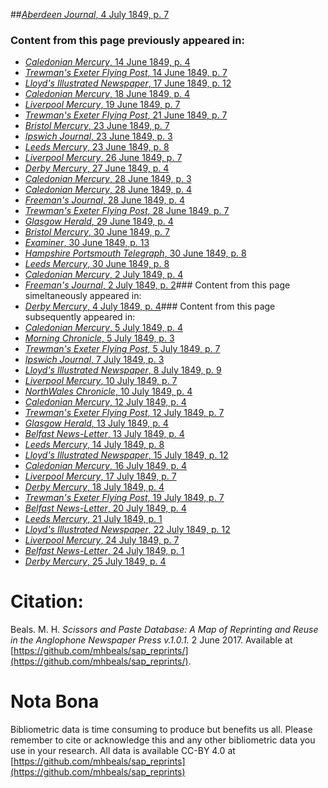 ##[*Aberdeen Journal*, 4 July 1849, p. 7](https://mhbeals.github.io/sap_html/Aberdeen-Journal/Aberdeen-Journal-4-July-1849-p-7)

### Content from this page previously appeared in:
+ [*Caledonian Mercury*, 14 June 1849, p. 4](https://mhbeals.github.io/sap_html/Caledonian-Mercury/Caledonian-Mercury-14-June-1849-p-4)
+ [*Trewman's Exeter Flying Post*, 14 June 1849, p. 7](https://mhbeals.github.io/sap_html/Trewman's-Exeter-Flying-Post/Trewman's-Exeter-Flying-Post-14-June-1849-p-7)
+ [*Lloyd's Illustrated Newspaper*, 17 June 1849, p. 12](https://mhbeals.github.io/sap_html/Lloyd's-Illustrated-Newspaper/Lloyd's-Illustrated-Newspaper-17-June-1849-p-12)
+ [*Caledonian Mercury*, 18 June 1849, p. 4](https://mhbeals.github.io/sap_html/Caledonian-Mercury/Caledonian-Mercury-18-June-1849-p-4)
+ [*Liverpool Mercury*, 19 June 1849, p. 7](https://mhbeals.github.io/sap_html/Liverpool-Mercury/Liverpool-Mercury-19-June-1849-p-7)
+ [*Trewman's Exeter Flying Post*, 21 June 1849, p. 7](https://mhbeals.github.io/sap_html/Trewman's-Exeter-Flying-Post/Trewman's-Exeter-Flying-Post-21-June-1849-p-7)
+ [*Bristol Mercury*, 23 June 1849, p. 7](https://mhbeals.github.io/sap_html/Bristol-Mercury/Bristol-Mercury-23-June-1849-p-7)
+ [*Ipswich Journal*, 23 June 1849, p. 3](https://mhbeals.github.io/sap_html/Ipswich-Journal/Ipswich-Journal-23-June-1849-p-3)
+ [*Leeds Mercury*, 23 June 1849, p. 8](https://mhbeals.github.io/sap_html/Leeds-Mercury/Leeds-Mercury-23-June-1849-p-8)
+ [*Liverpool Mercury*, 26 June 1849, p. 7](https://mhbeals.github.io/sap_html/Liverpool-Mercury/Liverpool-Mercury-26-June-1849-p-7)
+ [*Derby Mercury*, 27 June 1849, p. 4](https://mhbeals.github.io/sap_html/Derby-Mercury/Derby-Mercury-27-June-1849-p-4)
+ [*Caledonian Mercury*, 28 June 1849, p. 3](https://mhbeals.github.io/sap_html/Caledonian-Mercury/Caledonian-Mercury-28-June-1849-p-3)
+ [*Caledonian Mercury*, 28 June 1849, p. 4](https://mhbeals.github.io/sap_html/Caledonian-Mercury/Caledonian-Mercury-28-June-1849-p-4)
+ [*Freeman's Journal*, 28 June 1849, p. 4](https://mhbeals.github.io/sap_html/Freeman's-Journal/Freeman's-Journal-28-June-1849-p-4)
+ [*Trewman's Exeter Flying Post*, 28 June 1849, p. 7](https://mhbeals.github.io/sap_html/Trewman's-Exeter-Flying-Post/Trewman's-Exeter-Flying-Post-28-June-1849-p-7)
+ [*Glasgow Herald*, 29 June 1849, p. 4](https://mhbeals.github.io/sap_html/Glasgow-Herald/Glasgow-Herald-29-June-1849-p-4)
+ [*Bristol Mercury*, 30 June 1849, p. 7](https://mhbeals.github.io/sap_html/Bristol-Mercury/Bristol-Mercury-30-June-1849-p-7)
+ [*Examiner*, 30 June 1849, p. 13](https://mhbeals.github.io/sap_html/Examiner/Examiner-30-June-1849-p-13)
+ [*Hampshire Portsmouth Telegraph*, 30 June 1849, p. 8](https://mhbeals.github.io/sap_html/Hampshire-Portsmouth-Telegraph/Hampshire-Portsmouth-Telegraph-30-June-1849-p-8)
+ [*Leeds Mercury*, 30 June 1849, p. 8](https://mhbeals.github.io/sap_html/Leeds-Mercury/Leeds-Mercury-30-June-1849-p-8)
+ [*Caledonian Mercury*, 2 July 1849, p. 4](https://mhbeals.github.io/sap_html/Caledonian-Mercury/Caledonian-Mercury-2-July-1849-p-4)
+ [*Freeman's Journal*, 2 July 1849, p. 2](https://mhbeals.github.io/sap_html/Freeman's-Journal/Freeman's-Journal-2-July-1849-p-2)### Content from this page simeltaneously appeared in:
+ [*Derby Mercury*, 4 July 1849, p. 4](https://mhbeals.github.io/sap_html/Derby-Mercury/Derby-Mercury-4-July-1849-p-4)### Content from this page subsequently appeared in:
+ [*Caledonian Mercury*, 5 July 1849, p. 4](https://mhbeals.github.io/sap_html/Caledonian-Mercury/Caledonian-Mercury-5-July-1849-p-4)
+ [*Morning Chronicle*, 5 July 1849, p. 3](https://mhbeals.github.io/sap_html/Morning-Chronicle/Morning-Chronicle-5-July-1849-p-3)
+ [*Trewman's Exeter Flying Post*, 5 July 1849, p. 7](https://mhbeals.github.io/sap_html/Trewman's-Exeter-Flying-Post/Trewman's-Exeter-Flying-Post-5-July-1849-p-7)
+ [*Ipswich Journal*, 7 July 1849, p. 3](https://mhbeals.github.io/sap_html/Ipswich-Journal/Ipswich-Journal-7-July-1849-p-3)
+ [*Lloyd's Illustrated Newspaper*, 8 July 1849, p. 9](https://mhbeals.github.io/sap_html/Lloyd's-Illustrated-Newspaper/Lloyd's-Illustrated-Newspaper-8-July-1849-p-9)
+ [*Liverpool Mercury*, 10 July 1849, p. 7](https://mhbeals.github.io/sap_html/Liverpool-Mercury/Liverpool-Mercury-10-July-1849-p-7)
+ [*NorthWales Chronicle*, 10 July 1849, p. 4](https://mhbeals.github.io/sap_html/NorthWales-Chronicle/NorthWales-Chronicle-10-July-1849-p-4)
+ [*Caledonian Mercury*, 12 July 1849, p. 4](https://mhbeals.github.io/sap_html/Caledonian-Mercury/Caledonian-Mercury-12-July-1849-p-4)
+ [*Trewman's Exeter Flying Post*, 12 July 1849, p. 7](https://mhbeals.github.io/sap_html/Trewman's-Exeter-Flying-Post/Trewman's-Exeter-Flying-Post-12-July-1849-p-7)
+ [*Glasgow Herald*, 13 July 1849, p. 4](https://mhbeals.github.io/sap_html/Glasgow-Herald/Glasgow-Herald-13-July-1849-p-4)
+ [*Belfast News-Letter*, 13 July 1849, p. 4](https://mhbeals.github.io/sap_html/Belfast-News-Letter/Belfast-News-Letter-13-July-1849-p-4)
+ [*Leeds Mercury*, 14 July 1849, p. 8](https://mhbeals.github.io/sap_html/Leeds-Mercury/Leeds-Mercury-14-July-1849-p-8)
+ [*Lloyd's Illustrated Newspaper*, 15 July 1849, p. 12](https://mhbeals.github.io/sap_html/Lloyd's-Illustrated-Newspaper/Lloyd's-Illustrated-Newspaper-15-July-1849-p-12)
+ [*Caledonian Mercury*, 16 July 1849, p. 4](https://mhbeals.github.io/sap_html/Caledonian-Mercury/Caledonian-Mercury-16-July-1849-p-4)
+ [*Liverpool Mercury*, 17 July 1849, p. 7](https://mhbeals.github.io/sap_html/Liverpool-Mercury/Liverpool-Mercury-17-July-1849-p-7)
+ [*Derby Mercury*, 18 July 1849, p. 4](https://mhbeals.github.io/sap_html/Derby-Mercury/Derby-Mercury-18-July-1849-p-4)
+ [*Trewman's Exeter Flying Post*, 19 July 1849, p. 7](https://mhbeals.github.io/sap_html/Trewman's-Exeter-Flying-Post/Trewman's-Exeter-Flying-Post-19-July-1849-p-7)
+ [*Belfast News-Letter*, 20 July 1849, p. 4](https://mhbeals.github.io/sap_html/Belfast-News-Letter/Belfast-News-Letter-20-July-1849-p-4)
+ [*Leeds Mercury*, 21 July 1849, p. 1](https://mhbeals.github.io/sap_html/Leeds-Mercury/Leeds-Mercury-21-July-1849-p-1)
+ [*Lloyd's Illustrated Newspaper*, 22 July 1849, p. 12](https://mhbeals.github.io/sap_html/Lloyd's-Illustrated-Newspaper/Lloyd's-Illustrated-Newspaper-22-July-1849-p-12)
+ [*Liverpool Mercury*, 24 July 1849, p. 7](https://mhbeals.github.io/sap_html/Liverpool-Mercury/Liverpool-Mercury-24-July-1849-p-7)
+ [*Belfast News-Letter*, 24 July 1849, p. 1](https://mhbeals.github.io/sap_html/Belfast-News-Letter/Belfast-News-Letter-24-July-1849-p-1)
+ [*Derby Mercury*, 25 July 1849, p. 4](https://mhbeals.github.io/sap_html/Derby-Mercury/Derby-Mercury-25-July-1849-p-4)
                    
# Citation: 

Beals. M. H. *Scissors and Paste Database: A Map of Reprinting and Reuse in the Anglophone Newspaper Press v.1.0.1.* 2 June 2017. Available at [https://github.com/mhbeals/sap_reprints/](https://github.com/mhbeals/sap_reprints/). 
                    
# Nota Bona

Bibliometric data is time consuming to produce but benefits us all. Please remember to cite or acknowledge this and any other bibliometric data you use in your research. All data is available CC-BY 4.0 at [https://github.com/mhbeals/sap_reprints](https://github.com/mhbeals/sap_reprints)